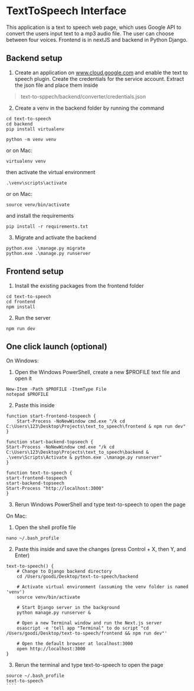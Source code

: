 # TextToSpeech Interface

This application is a text to speech web page, which uses Google API to convert the users input text to a mp3 audio file. The user can choose between four voices. Frontend is in nextJS and backend in Python Django.

## Backend setup

1. Create an application on www.cloud.google.com and enable the text to speech plugin. Create the credentials for the service account. Extract the json file and place them inside 	
> text-to-sppech/backend/converter/credentials.json 

2. Create a venv in the backend folder by running the command 
````
cd text-to-speech
cd backend
pip install virtualenv
````
````
python -m venv venv
````
or on Mac:
````
virtualenv venv
````
then activate the virtual environment
````
.\venv\scripts\activate
````
or on Mac:
````
source venv/bin/activate
````
and install the requirements
````
pip install -r requirements.txt
````


3. Migrate and activate the backend
````
python.exe .\manage.py migrate
python.exe .\manage.py runserver
````

## Frontend setup

1. Install the existing packages from the frontend folder
````
cd text-to-speech
cd frontend
npm install
````

2. Run the server
````
npm run dev
````

## One click launch (optional)

On Windows:

1. Open the Windows PowerShell, create a new $PROFILE text file and open it
````
New-Item -Path $PROFILE -ItemType File
notepad $PROFILE
````

2. Paste this inside
````
function start-frontend-tospeech {
    Start-Process -NoNewWindow cmd.exe "/k cd C:\Users\123\Desktop\Projects\text_to_speech\frontend & npm run dev"
}

function start-backend-topseech {
Start-Process -NoNewWindow cmd.exe "/k cd C:\Users\123\Desktop\Projects\text_to_speech\backend & .\venv\Scripts\Activate & python.exe .\manage.py runserver"
}

function text-to-speech {
start-frontend-tospeech
start-backend-topseech
Start-Process "http://localhost:3000"
}
````

3. Rerun Windows PowerShell and type text-to-speech to open the page

On Mac:

1. Open the shell profile file
````
nano ~/.bash_profile
````
2. Paste this inside and save the changes (press Control + X, then Y, and Enter)
````
text-to-speech() {
    # Change to Django backend directory
    cd /Users/goodi/Desktop/text-to-speech/backend

    # Activate virtual environment (assuming the venv folder is named 'venv')
    source venv/bin/activate

    # Start Django server in the background
    python manage.py runserver &

    # Open a new Terminal window and run the Next.js server
    osascript -e 'tell app "Terminal" to do script "cd /Users/goodi/Desktop/text-to-speech/frontend && npm run dev"'

    # Open the default browser at localhost:3000
    open http://localhost:3000
}
````
3. Rerun the terminal and type text-to-speech to open the page
`````
source ~/.bash_profile
text-to-speech
````
